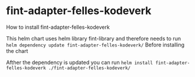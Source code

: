 # fint-adapter-felles-kodeverk

How to install fint-adapter-felles-kodeverk

This helm chart uses helm library fint-library and therefore needs to run 
`helm dependency update fint-adapter-felles-kodeverk/`
Before installing the chart

Afther the dependency is updated you can run 
`helm install fint-adapter-felles-kodeverk ./fint-adapter-felles-kodeverk/`
